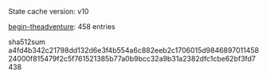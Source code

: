 State cache version: v10

[begin-theadventure](https://github.com/begin-theadventure): 458 entries

sha512sum a4fd4b342c21798dd132d6e3f4b554a6c882eeb2c1706015d984689701145824000f815479f2c5f761521385b77a0b9bcc32a9b31a2382dfc1cbe62bf3fd7438